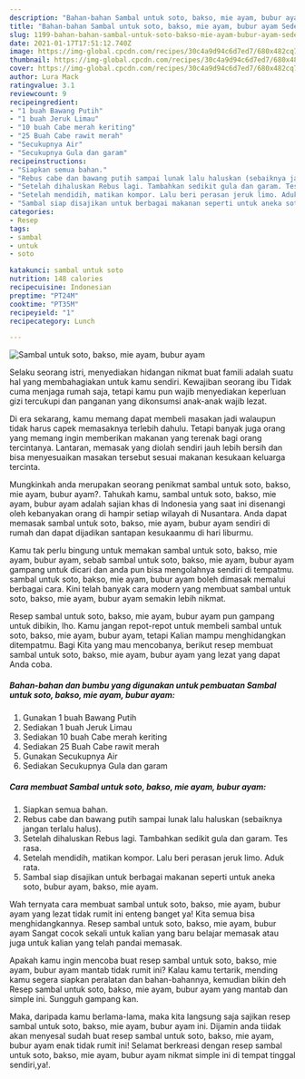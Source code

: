 ```yaml
---
description: "Bahan-bahan Sambal untuk soto, bakso, mie ayam, bubur ayam Sederhana dan Mudah Dibuat"
title: "Bahan-bahan Sambal untuk soto, bakso, mie ayam, bubur ayam Sederhana dan Mudah Dibuat"
slug: 1199-bahan-bahan-sambal-untuk-soto-bakso-mie-ayam-bubur-ayam-sederhana-dan-mudah-dibuat
date: 2021-01-17T17:51:12.740Z
image: https://img-global.cpcdn.com/recipes/30c4a9d94c6d7ed7/680x482cq70/sambal-untuk-soto-bakso-mie-ayam-bubur-ayam-foto-resep-utama.jpg
thumbnail: https://img-global.cpcdn.com/recipes/30c4a9d94c6d7ed7/680x482cq70/sambal-untuk-soto-bakso-mie-ayam-bubur-ayam-foto-resep-utama.jpg
cover: https://img-global.cpcdn.com/recipes/30c4a9d94c6d7ed7/680x482cq70/sambal-untuk-soto-bakso-mie-ayam-bubur-ayam-foto-resep-utama.jpg
author: Lura Mack
ratingvalue: 3.1
reviewcount: 9
recipeingredient:
- "1 buah Bawang Putih"
- "1 buah Jeruk Limau"
- "10 buah Cabe merah keriting"
- "25 Buah Cabe rawit merah"
- "Secukupnya Air"
- "Secukupnya Gula dan garam"
recipeinstructions:
- "Siapkan semua bahan."
- "Rebus cabe dan bawang putih sampai lunak lalu haluskan (sebaiknya jangan terlalu halus)."
- "Setelah dihaluskan Rebus lagi. Tambahkan sedikit gula dan garam. Tes rasa."
- "Setelah mendidih, matikan kompor. Lalu beri perasan jeruk limo. Aduk rata."
- "Sambal siap disajikan untuk berbagai makanan seperti untuk aneka soto, bubur ayam, bakso, mie ayam."
categories:
- Resep
tags:
- sambal
- untuk
- soto

katakunci: sambal untuk soto 
nutrition: 148 calories
recipecuisine: Indonesian
preptime: "PT24M"
cooktime: "PT35M"
recipeyield: "1"
recipecategory: Lunch

---
```



![Sambal untuk soto, bakso, mie ayam, bubur ayam](https://img-global.cpcdn.com/recipes/30c4a9d94c6d7ed7/680x482cq70/sambal-untuk-soto-bakso-mie-ayam-bubur-ayam-foto-resep-utama.jpg)

Selaku seorang istri, menyediakan hidangan nikmat buat famili adalah suatu hal yang membahagiakan untuk kamu sendiri. Kewajiban seorang ibu Tidak cuma menjaga rumah saja, tetapi kamu pun wajib menyediakan keperluan gizi tercukupi dan panganan yang dikonsumsi anak-anak wajib lezat.

Di era  sekarang, kamu memang dapat membeli masakan jadi walaupun tidak harus capek memasaknya terlebih dahulu. Tetapi banyak juga orang yang memang ingin memberikan makanan yang terenak bagi orang tercintanya. Lantaran, memasak yang diolah sendiri jauh lebih bersih dan bisa menyesuaikan masakan tersebut sesuai makanan kesukaan keluarga tercinta. 



Mungkinkah anda merupakan seorang penikmat sambal untuk soto, bakso, mie ayam, bubur ayam?. Tahukah kamu, sambal untuk soto, bakso, mie ayam, bubur ayam adalah sajian khas di Indonesia yang saat ini disenangi oleh kebanyakan orang di hampir setiap wilayah di Nusantara. Anda dapat memasak sambal untuk soto, bakso, mie ayam, bubur ayam sendiri di rumah dan dapat dijadikan santapan kesukaanmu di hari liburmu.

Kamu tak perlu bingung untuk memakan sambal untuk soto, bakso, mie ayam, bubur ayam, sebab sambal untuk soto, bakso, mie ayam, bubur ayam gampang untuk dicari dan anda pun bisa mengolahnya sendiri di tempatmu. sambal untuk soto, bakso, mie ayam, bubur ayam boleh dimasak memalui berbagai cara. Kini telah banyak cara modern yang membuat sambal untuk soto, bakso, mie ayam, bubur ayam semakin lebih nikmat.

Resep sambal untuk soto, bakso, mie ayam, bubur ayam pun gampang untuk dibikin, lho. Kamu jangan repot-repot untuk membeli sambal untuk soto, bakso, mie ayam, bubur ayam, tetapi Kalian mampu menghidangkan ditempatmu. Bagi Kita yang mau mencobanya, berikut resep membuat sambal untuk soto, bakso, mie ayam, bubur ayam yang lezat yang dapat Anda coba.

<!--inarticleads1-->

##### Bahan-bahan dan bumbu yang digunakan untuk pembuatan Sambal untuk soto, bakso, mie ayam, bubur ayam:

1. Gunakan 1 buah Bawang Putih
1. Sediakan 1 buah Jeruk Limau
1. Sediakan 10 buah Cabe merah keriting
1. Sediakan 25 Buah Cabe rawit merah
1. Gunakan Secukupnya Air
1. Sediakan Secukupnya Gula dan garam




<!--inarticleads2-->

##### Cara membuat Sambal untuk soto, bakso, mie ayam, bubur ayam:

1. Siapkan semua bahan.
1. Rebus cabe dan bawang putih sampai lunak lalu haluskan (sebaiknya jangan terlalu halus).
1. Setelah dihaluskan Rebus lagi. Tambahkan sedikit gula dan garam. Tes rasa.
1. Setelah mendidih, matikan kompor. Lalu beri perasan jeruk limo. Aduk rata.
1. Sambal siap disajikan untuk berbagai makanan seperti untuk aneka soto, bubur ayam, bakso, mie ayam.




Wah ternyata cara membuat sambal untuk soto, bakso, mie ayam, bubur ayam yang lezat tidak rumit ini enteng banget ya! Kita semua bisa menghidangkannya. Resep sambal untuk soto, bakso, mie ayam, bubur ayam Sangat cocok sekali untuk kalian yang baru belajar memasak atau juga untuk kalian yang telah pandai memasak.

Apakah kamu ingin mencoba buat resep sambal untuk soto, bakso, mie ayam, bubur ayam mantab tidak rumit ini? Kalau kamu tertarik, mending kamu segera siapkan peralatan dan bahan-bahannya, kemudian bikin deh Resep sambal untuk soto, bakso, mie ayam, bubur ayam yang mantab dan simple ini. Sungguh gampang kan. 

Maka, daripada kamu berlama-lama, maka kita langsung saja sajikan resep sambal untuk soto, bakso, mie ayam, bubur ayam ini. Dijamin anda tiidak akan menyesal sudah buat resep sambal untuk soto, bakso, mie ayam, bubur ayam enak tidak rumit ini! Selamat berkreasi dengan resep sambal untuk soto, bakso, mie ayam, bubur ayam nikmat simple ini di tempat tinggal sendiri,ya!.

